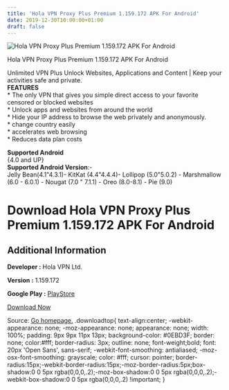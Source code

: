 ```yaml
---
title: 'Hola VPN Proxy Plus Premium 1.159.172 APK For Android'
date: 2019-12-30T10:00:00+01:00
draft: false
---
```


![Hola VPN Proxy Plus Premium 1.159.172 APK For Android](https://i1.wp.com/apkhome.net/wp-content/uploads/2019/11/Hola-VPN-Proxy-Plus-Premium-1.159.172.png "Hola VPN Proxy Plus Premium 1.159.172 APK For Android")

  

Hola VPN Proxy Plus Premium 1.159.172 APK For Android

Unlimited VPN Plus Unlock Websites, Applications and Content | Keep your activities safe and private.  
**FEATURES**  
\* The only VPN that gives you simple direct access to your favorite censored or blocked websites  
\* Unlock apps and websites from around the world  
\* Hide your IP address to browse the web privately and anonymously.  
\* change country easily  
\* accelerates web browsing  
\* Reduces data plan costs

**Supported Android**  
{4.0 and UP}  
**Supported Android Version**:-  
Jelly Bean(4.1"4.3.1)- KitKat (4.4"4.4.4)- Lollipop (5.0"5.0.2) - Marshmallow (6.0 - 6.0.1) - Nougat (7.0 " 7.1.1) - Oreo (8.0-8.1) - Pie (9.0)

Download Hola VPN Proxy Plus Premium 1.159.172 APK For Android
==============================================================

Additional Information
----------------------

**Developer :** Hola VPN Ltd.

**Version :** 1.159.172

**Google Play :** [PlayStore](https://play.google.com/store/apps/details?id=org.hola.prem)

  

[Download Now](https://store4app.co/post/hola-vpn-proxy-plus-premium-1-159-172-apk-for-android_1574000108)

  
Source: [Go homepage.](https://store4app.co/post/hola-vpn-proxy-plus-premium-1-159-172-apk-for-android_1574000108) .downloadtop{ text-align:center; -webkit-appearance: none; -moz-appearance: none; appearance: none; width: 100%; padding: 9px 9px 11px 13px; background-color: #0EBD3F; border: none; color:#fff; border-radius: 3px; outline: none; font-weight;bold; font: 20px 'Open Sans', sans-serif; -webkit-font-smoothing: antialiased; -moz-osx-font-smoothing: grayscale; color: #fff; cursor: pointer; border-radius:15px;-webkit-border-radius:15px;-moz-border-radius:5px;box-shadow:0 0 5px rgba(0,0,0,.2);-moz-box-shadow:0 0 5px rgba(0,0,0,.2);-webkit-box-shadow:0 0 5px rgba(0,0,0,.2) !important; }